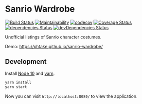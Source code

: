 # Sanrio Wardrobe

[![Build Status](https://travis-ci.org/ohtake/sanrio-wardrobe.svg?branch=master)](https://travis-ci.org/ohtake/sanrio-wardrobe)
[![Maintainability](https://api.codeclimate.com/v1/badges/681d4c106b12aa9fd68b/maintainability)](https://codeclimate.com/github/ohtake/sanrio-wardrobe/maintainability)
[![codecov](https://codecov.io/gh/ohtake/sanrio-wardrobe/branch/master/graph/badge.svg)](https://codecov.io/gh/ohtake/sanrio-wardrobe)
[![Coverage Status](https://coveralls.io/repos/github/ohtake/sanrio-wardrobe/badge.svg?branch=master)](https://coveralls.io/github/ohtake/sanrio-wardrobe?branch=master)
[![dependencies Status](https://david-dm.org/ohtake/sanrio-wardrobe/status.svg)](https://david-dm.org/ohtake/sanrio-wardrobe)
[![devDependencies Status](https://david-dm.org/ohtake/sanrio-wardrobe/dev-status.svg)](https://david-dm.org/ohtake/sanrio-wardrobe?type=dev)

Unofficial listings of Sanrio character costumes.

Demo: <https://ohtake.github.io/sanrio-wardrobe/>

## Development

Install [Node 10](https://nodejs.org/en/download/) and [yarn](https://yarnpkg.com/en/docs/install).

```bash
yarn install
yarn start
```

Now you can visit `http://localhost:8080/` to view the application.
